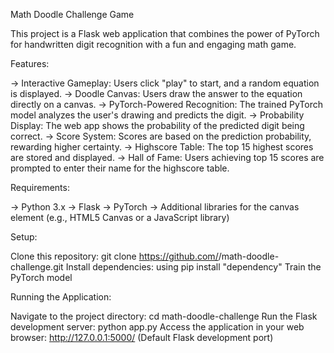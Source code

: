 Math Doodle Challenge Game

This project is a Flask web application that combines the power of PyTorch for handwritten digit recognition with a fun and engaging math game.

Features:

-> Interactive Gameplay: Users click "play" to start, and a random equation is displayed.
-> Doodle Canvas: Users draw the answer to the equation directly on a canvas.
-> PyTorch-Powered Recognition: The trained PyTorch model analyzes the user's drawing and predicts the digit.
-> Probability Display: The web app shows the probability of the predicted digit being correct.
-> Score System: Scores are based on the prediction probability, rewarding higher certainty.
-> Highscore Table: The top 15 highest scores are stored and displayed.
-> Hall of Fame: Users achieving top 15 scores are prompted to enter their name for the highscore table.

Requirements:
 
-> Python 3.x
-> Flask
-> PyTorch
-> Additional libraries for the canvas element (e.g., HTML5 Canvas or a JavaScript library)

Setup:

Clone this repository: git clone https://github.com/<your-username>/math-doodle-challenge.git
Install dependencies: using pip install "dependency"
Train the PyTorch model 

Running the Application:

Navigate to the project directory: cd math-doodle-challenge
Run the Flask development server: python app.py
Access the application in your web browser: http://127.0.0.1:5000/ (Default Flask development port)
